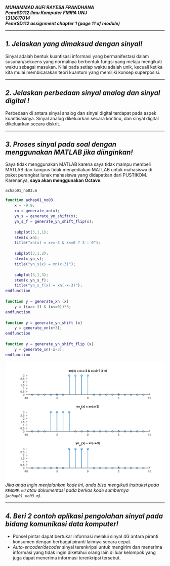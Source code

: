 <!--
Berkas ini tidak ditujukan untuk dibaca menggunakan perangkat lunak penyunting teks. Jika anda bisa membaca ini, berarti anda sedang melakukan itu. Jika anda membuka berkas di VSCode, anda dapat menggunakan CTRL+SHIFT+V untuk me-render berkas markdown ini.
-->

**_MUHAMMAD AUFI RAYESA FRANDHANA_**<br/>
**_PemrSD112 Ilmu Komputer FMIPA UNJ_**<br/>
**_1313617014_**<br/>
**_PemrSD112 assignment chapter 1 (page 11 of module)_**

---

## _1. Jelaskan yang dimaksud dengan sinyal!_

Sinyal adalah bentuk kuantisasi informasi yang bermanifestasi dalam susunan/sekuens yang normalnya berbentuk fungsi yang melaju mengikuti waktu sebagai masukan. Nilai pada setiap waktu adalah unik, kecuali ketika kita mulai membicarakan teori kuantum yang memiliki konsep superposisi.

---

## _2. Jelaskan perbedaan sinyal analog dan sinyal digital !_

Perbedaan di antara sinyal analog dan sinyal digital terdapat pada aspek kuantisasinya. Sinyal analog dikeluarkan secara kontinu, dan sinyal digital dikeluarkan secara diskrit.

---

## _3. Proses sinyal pada soal dengan menggunakan MATLAB jika diinginkan!_

Saya tidak menggunakan MATLAB karena saya tidak mampu membeli MATLAB dan kampus tidak menyediakan MATLAB untuk mahasiswa di paket perangkat lunak mahasiswa yang didapatkan dari PUSTIKOM. Karenanya, **saya akan menggunakan Octave**.

`achap01_no03.m`
```matlab
function achap01_no03
    x = -9:9;
    xn = generate_xn(x);
    yn_s = generate_yn_shift(x);
    yn_s_f = generate_yn_shift_flip(x);

    subplot(3,1,1);
    stem(x,xn);
    title("xn(x) = x>=-3 & x<=0 ? 3 : 0");

    subplot(3,1,2);
    stem(x,yn_s);
    title("yn_s(x) = xn(x+3)");

    subplot(3,1,3);
    stem(x,yn_s_f);
    title("yn_s_f(x) = xn(-x-3)");
endfunction

function y = generate_xn (x)
    y = ((x>=-3) & (x<=0))*3;
endfunction

function y = generate_yn_shift (x)
    y = generate_xn(x+3);
endfunction

function y = generate_yn_shift_flip (x)
    y = generate_xn(-x-3);
endfunction
```
![Hasil](dump/achap01_no03.png)
_Jika anda ingin menjalankan kode ini, anda bisa mengikuti instruksi pada `README.md` atau dokumentasi pada berkas kode sumbernya (`achap01_no03.m`)._

---

## _4. Beri 2 contoh aplikasi pengolahan sinyal pada bidang komunikasi data komputer!_

- Ponsel pintar dapat bertukar informasi melalui sinyal 4G antara piranti konsumen dengan berbagai piranti lainnya secara cepat.
- _Auto-encoder/decoder_ sinyal terenkripsi untuk mengirim dan menerima informasi yang tidak ingin diketahui orang lain di luar kelompok yang juga dapat menerima informasi terenkripsi tersebut.